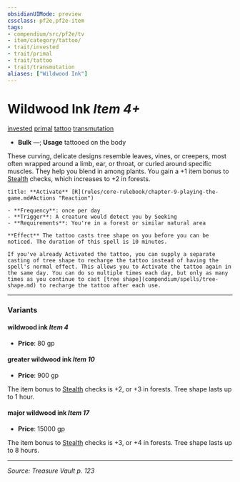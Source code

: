 ```yaml
---
obsidianUIMode: preview
cssclass: pf2e,pf2e-item
tags:
- compendium/src/pf2e/tv
- item/category/tattoo/
- trait/invested
- trait/primal
- trait/tattoo
- trait/transmutation
aliases: ["Wildwood Ink"]
---
```

# Wildwood Ink *Item 4+*  
[invested](invested.md "Invested Item Trait")  [primal](primal.md "Primal Tradition Trait")  [tattoo](tattoo-lowg.md "Tattoo Item Trait")  [transmutation](transmutation.md "Transmutation School Trait")  

- **Bulk** —; **Usage** tattooed on the body

These curving, delicate designs resemble leaves, vines, or creepers, most often wrapped around a limb, ear, or throat, or curled around specific muscles. They help you blend in among plants. You gain a +1 item bonus to [Stealth](skills.md#Stealth) checks, which increases to +2 in forests.

```ad-embed-ability
title: **Activate** [R](rules/core-rulebook/chapter-9-playing-the-game.md#Actions "Reaction")

- **Frequency**: once per day
- **Trigger**: A creature would detect you by Seeking
- **Requirements**: You're in a forest or similar natural area

**Effect** The tattoo casts tree shape on you before you can be noticed. The duration of this spell is 10 minutes.

If you've already Activated the tattoo, you can supply a separate casting of tree shape to recharge the tattoo instead of having the spell's normal effect. This allows you to Activate the tattoo again in the same day. You can do so multiple times each day, but only as many times as you continue to cast [tree shape](compendium/spells/tree-shape.md) to recharge the tattoo after each use.
```

---

### Variants

#### wildwood ink *Item 4*

- **Price**: 80 gp

#### greater wildwood ink *Item 10*

- **Price**: 900 gp

The item bonus to [Stealth](skills.md#Stealth) checks is +2, or +3 in forests. Tree shape lasts up to 1 hour.

#### major wildwood ink *Item 17*

- **Price**: 15000 gp

The item bonus to [Stealth](skills.md#Stealth) checks is +3, or +4 in forests. Tree shape lasts up to 8 hours.

---
*Source: Treasure Vault p. 123*